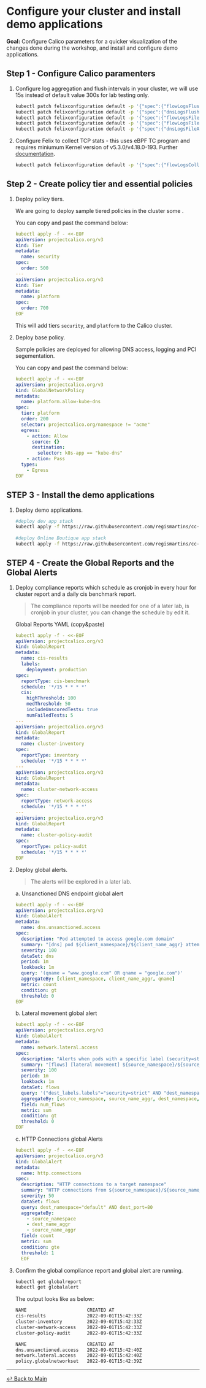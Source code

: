 # Configure your cluster and install demo applications

**Goal:** Configure Calico parameters for a quicker visualization of the changes done during the workshop, and install and configure demo applications.

## Step 1 - Configure Calico paramenters

1. Configure log aggregation and flush intervals in your cluster, we will use 15s instead of default value 300s for lab testing only.   

    ```bash
    kubectl patch felixconfiguration default -p '{"spec":{"flowLogsFlushInterval":"15s"}}'
    kubectl patch felixconfiguration default -p '{"spec":{"dnsLogsFlushInterval":"15s"}}'
    kubectl patch felixconfiguration default -p '{"spec":{"flowLogsFileAggregationKindForAllowed":1}}'
    kubectl patch felixconfiguration default -p '{"spec":{"flowLogsFileAggregationKindForDenied":0}}'
    kubectl patch felixconfiguration default -p '{"spec":{"dnsLogsFileAggregationKind":0}}'
    ```

2. Configure Felix to collect TCP stats - this uses eBPF TC program and requires miniumum Kernel version of v5.3.0/v4.18.0-193. Further [documentation](https://docs.tigera.io/visibility/elastic/flow/tcpstats).


    ```bash
    kubectl patch felixconfiguration default -p '{"spec":{"flowLogsCollectTcpStats":true}}'
    ```

## Step 2 - Create policy tier and essential policies

1. Deploy policy tiers.

   We are going to deploy sample tiered policies in the cluster some .

   You can copy and past the command below:

   ```yaml
   kubectl apply -f - <<-EOF
   apiVersion: projectcalico.org/v3
   kind: Tier
   metadata:
     name: security
   spec:
     order: 500
   ---
   apiVersion: projectcalico.org/v3
   kind: Tier
   metadata:
     name: platform
   spec:
     order: 700
   EOF
   ```

   This will add tiers `security`, and `platform` to the Calico cluster.
    

2. Deploy base policy.

   Sample policies are deployed for allowing DNS access, logging and PCI segementation.

   You can copy and past the command below:

   ```yaml
   kubectl apply -f - <<-EOF
   apiVersion: projectcalico.org/v3
   kind: GlobalNetworkPolicy
   metadata:
     name: platform.allow-kube-dns
   spec:
     tier: platform
     order: 200
     selector: projectcalico.org/namespace != "acme"
     egress:
       - action: Allow
         source: {}
         destination:
           selector: k8s-app == "kube-dns"
       - action: Pass
     types:
       - Egress
   EOF
   ```

## STEP 3 - Install the demo applications

1. Deploy demo applications.

   ```bash
   #deploy dev app stack
   kubectl apply -f https://raw.githubusercontent.com/regismartins/cc-aks-security-compliance-workshop/main/manifests/dev-app-manifest.yaml
    
   #deploy Online Boutique app stack
   kubectl apply -f https://raw.githubusercontent.com/regismartins/cc-aks-security-compliance-workshop/main/manifests/kubernetes-manifests.yaml
   ```

## STEP 4 - Create the Global Reports and the Global Alerts

1. Deploy compliance reports which schedule as cronjob in every hour for cluster report and a daily cis benchmark report.

    >The compliance reports will be needed for one of a later lab, is cronjob in your cluster, you can change the schedule by edit it.

    Global Reports YAML (copy&paste)

    ```yaml
    kubectl apply -f - <<-EOF
    apiVersion: projectcalico.org/v3
    kind: GlobalReport
    metadata:
      name: cis-results
      labels:
        deployment: production
    spec:
      reportType: cis-benchmark
      schedule: '*/15 * * * *'
      cis:
        highThreshold: 100
        medThreshold: 50
        includeUnscoredTests: true
        numFailedTests: 5
    ---
    apiVersion: projectcalico.org/v3
    kind: GlobalReport
    metadata:
      name: cluster-inventory
    spec:
      reportType: inventory
      schedule: '*/15 * * * *'
    ---
    apiVersion: projectcalico.org/v3
    kind: GlobalReport
    metadata:
      name: cluster-network-access
    spec:
      reportType: network-access
      schedule: '*/15 * * * *' 
    ---
    apiVersion: projectcalico.org/v3
    kind: GlobalReport
    metadata:
      name: cluster-policy-audit
    spec:
      reportType: policy-audit
      schedule: '*/15 * * * *'
    EOF
    ```

2. Deploy global alerts.

   >The alerts will be explored in a later lab.

   a. Unsanctioned DNS endpoint global alert

   ```yaml
   kubectl apply -f - <<-EOF
   apiVersion: projectcalico.org/v3
   kind: GlobalAlert
   metadata:
     name: dns.unsanctioned.access
   spec:
     description: "Pod attempted to access google.com domain"
     summary: "[dns] pod ${client_namespace}/${client_name_aggr} attempted to access '${qname}'"
     severity: 100
     dataSet: dns
     period: 1m
     lookback: 1m
     query: '(qname = "www.google.com" OR qname = "google.com")'
     aggregateBy: [client_namespace, client_name_aggr, qname]
     metric: count
     condition: gt
     threshold: 0
   EOF
   ```

   b. Lateral movement global alert

   ```yaml
   kubectl apply -f - <<-EOF
   apiVersion: projectcalico.org/v3
   kind: GlobalAlert
   metadata:
     name: network.lateral.access
   spec:
     description: "Alerts when pods with a specific label (security=strict) accessed by other workloads from other namespaces"
     summary: "[flows] [lateral movement] ${source_namespace}/${source_name_aggr} has accessed ${dest_namespace}/${dest_name_aggr} with label security=strict"
     severity: 100
     period: 1m
     lookback: 1m
     dataSet: flows
     query: '("dest_labels.labels"="security=strict" AND "dest_namespace"="dev") AND "source_namespace"!="dev" AND "proto"="tcp" AND (("action"="allow" AND ("reporter"="dst" OR    "reporter"="src")) OR ("action"="deny" AND "reporter"="src"))'
     aggregateBy: [source_namespace, source_name_aggr, dest_namespace, dest_name_aggr]
     field: num_flows
     metric: sum
     condition: gt
     threshold: 0
   EOF
   ```

   c. HTTP Connections global Alerts

   ```yaml
   kubectl apply -f - <<-EOF
   apiVersion: projectcalico.org/v3
   kind: GlobalAlert
   metadata:
     name: http.connections
   spec:
     description: "HTTP connections to a target namespace"
     summary: "HTTP connections from ${source_namespace}/${source_name_aggr} to default/${dest_name_aggr}"
     severity: 50
     dataSet: flows 
     query: dest_namespace="default" AND dest_port=80
     aggregateBy: 
       - source_namespace
       - dest_name_aggr
       - source_name_aggr
     field: count
     metric: sum
     condition: gte
     threshold: 1
     EOF
     ```
      

3. Confirm the global compliance report and global alert are running.
    
   ```bash
   kubectl get globalreport
   kubectl get globalalert
   ``` 

   The output looks like as below:

   ```bash
   NAME                      CREATED AT 
   cis-results               2022-09-01T15:42:33Z
   cluster-inventory         2022-09-01T15:42:33Z
   cluster-network-access    2022-09-01T15:42:33Z
   cluster-policy-audit      2022-09-01T15:42:33Z
   
   NAME                      CREATED AT
   dns.unsanctioned.access   2022-09-01T15:42:40Z
   network.lateral.access    2022-09-01T15:42:40Z
   policy.globalnetworkset   2022-09-01T15:42:39Z
   ```

--- 
[:leftwards_arrow_with_hook: Back to Main](/README.md)